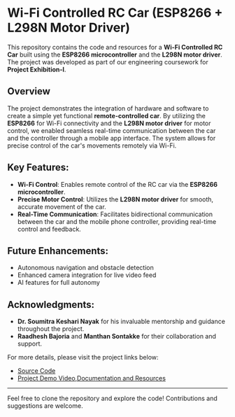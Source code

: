 # Wi-Fi Controlled RC Car (ESP8266 + L298N Motor Driver)

This repository contains the code and resources for a **Wi-Fi Controlled RC Car** built using the **ESP8266 microcontroller** and the **L298N motor driver**. The project was developed as part of our engineering coursework for **Project Exhibition-I**.

## Overview
The project demonstrates the integration of hardware and software to create a simple yet functional **remote-controlled car**. By utilizing the **ESP8266** for Wi-Fi connectivity and the **L298N motor driver** for motor control, we enabled seamless real-time communication between the car and the controller through a mobile app interface. The system allows for precise control of the car's movements remotely via Wi-Fi.

## Key Features:
- **Wi-Fi Control**: Enables remote control of the RC car via the **ESP8266 microcontroller**.
- **Precise Motor Control**: Utilizes the **L298N motor driver** for smooth, accurate movement of the car.
- **Real-Time Communication**: Facilitates bidirectional communication between the car and the mobile phone controller, providing real-time control and feedback.

## Future Enhancements:
- Autonomous navigation and obstacle detection
- Enhanced camera integration for live video feed
- AI features for full autonomy

## Acknowledgments:
- **Dr. Soumitra Keshari Nayak** for his invaluable mentorship and guidance throughout the project.
- **Raadhesh Bajoria** and **Manthan Sontakke** for their collaboration and support.

For more details, please visit the project links below:
- [Source Code](https://lnkd.in/dVz-44jE)
- [Project Demo Video,Documentation and Resources](https://lnkd.in/dnXK2QJr)

---

Feel free to clone the repository and explore the code! Contributions and suggestions are welcome.
